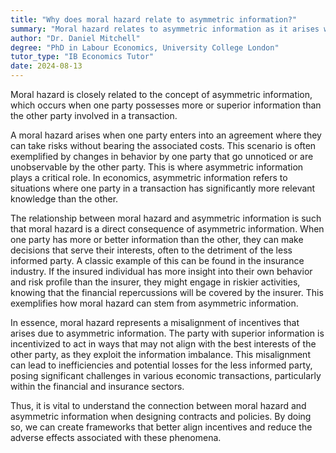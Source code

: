 ```yaml
---
title: "Why does moral hazard relate to asymmetric information?"
summary: "Moral hazard relates to asymmetric information as it arises when one party has more or better information than the other party."
author: "Dr. Daniel Mitchell"
degree: "PhD in Labour Economics, University College London"
tutor_type: "IB Economics Tutor"
date: 2024-08-13
---
```


Moral hazard is closely related to the concept of asymmetric information, which occurs when one party possesses more or superior information than the other party involved in a transaction.

A moral hazard arises when one party enters into an agreement where they can take risks without bearing the associated costs. This scenario is often exemplified by changes in behavior by one party that go unnoticed or are unobservable by the other party. This is where asymmetric information plays a critical role. In economics, asymmetric information refers to situations where one party in a transaction has significantly more relevant knowledge than the other.

The relationship between moral hazard and asymmetric information is such that moral hazard is a direct consequence of asymmetric information. When one party has more or better information than the other, they can make decisions that serve their interests, often to the detriment of the less informed party. A classic example of this can be found in the insurance industry. If the insured individual has more insight into their own behavior and risk profile than the insurer, they might engage in riskier activities, knowing that the financial repercussions will be covered by the insurer. This exemplifies how moral hazard can stem from asymmetric information.

In essence, moral hazard represents a misalignment of incentives that arises due to asymmetric information. The party with superior information is incentivized to act in ways that may not align with the best interests of the other party, as they exploit the information imbalance. This misalignment can lead to inefficiencies and potential losses for the less informed party, posing significant challenges in various economic transactions, particularly within the financial and insurance sectors.

Thus, it is vital to understand the connection between moral hazard and asymmetric information when designing contracts and policies. By doing so, we can create frameworks that better align incentives and reduce the adverse effects associated with these phenomena.
    